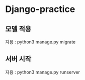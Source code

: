 # Django-practice

## 모델 적용
  
  지용 : python3 manage.py migrate

## 서버 시작

지용 : python3 manage.py runserver

#